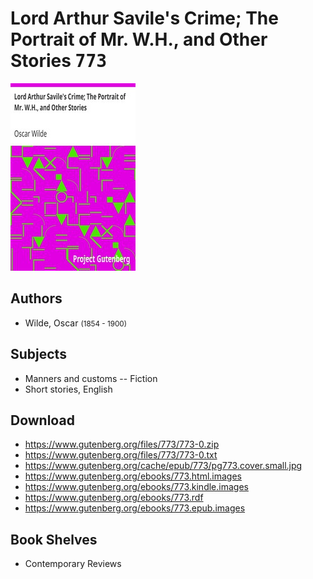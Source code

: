 # Lord Arthur Savile's Crime; The Portrait of Mr. W.H., and Other Stories <kbd>773</kbd>

![](./cover.medium.jpg "")

## Authors


 - Wilde, Oscar <small>(1854 - 1900)</small>

## Subjects


 - Manners and customs -- Fiction
 - Short stories, English

## Download


 - https://www.gutenberg.org/files/773/773-0.zip
 - https://www.gutenberg.org/files/773/773-0.txt
 - https://www.gutenberg.org/cache/epub/773/pg773.cover.small.jpg
 - https://www.gutenberg.org/ebooks/773.html.images
 - https://www.gutenberg.org/ebooks/773.kindle.images
 - https://www.gutenberg.org/ebooks/773.rdf
 - https://www.gutenberg.org/ebooks/773.epub.images

## Book Shelves


 - Contemporary Reviews
